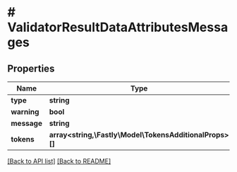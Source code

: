 # # ValidatorResultDataAttributesMessages

## Properties

Name | Type | Description | Notes
------------ | ------------- | ------------- | -------------
**type** | **string** |  | 
**warning** | **bool** |  | 
**message** | **string** |  | 
**tokens** | **array&lt;string,\Fastly\Model\TokensAdditionalProps&gt;[]** |  | 


[[Back to API list]](../../README.md#endpoints) [[Back to README]](../../README.md)

